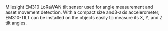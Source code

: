 Milesight EM310 LoRaWAN tilt sensor used for angle measurement and asset movement detection. With a compact size and3-axis accelerometer, EM310-TILT can be installed on the objects easily to measure its X, Y, and Z tilt angles.
